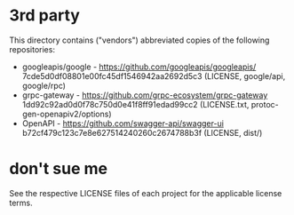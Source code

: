 # 3rd party
This directory contains ("vendors") abbreviated copies of the following repositories:

* googleapis/google - https://github.com/googleapis/googleapis/ 7cde5d0df08801e00fc45df1546942aa2692d5c3 (LICENSE, google/api, google/rpc)
* grpc-gateway - https://github.com/grpc-ecosystem/grpc-gateway 1dd92c92ad0d0f78c750d0e41f8ff91edad99cc2 (LICENSE.txt, protoc-gen-openapiv2/options)
* OpenAPI - https://github.com/swagger-api/swagger-ui b72cf479c123c7e8e627514240260c2674788b3f (LICENSE, dist/)

# don't sue me
See the respective LICENSE files of each project for the applicable license terms.
